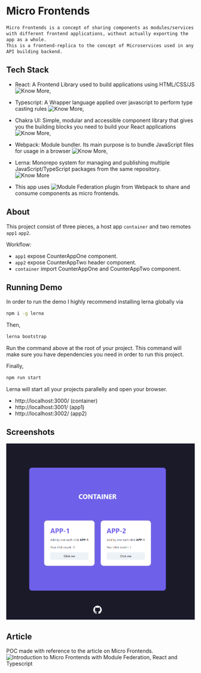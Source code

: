 # Micro Frontends

```
Micro Frontends is a concept of sharing components as modules/services with different frontend applications, without actually exporting the app as a whole.
This is a frontend-replica to the concept of Microservices used in any API building backend.
```


## Tech Stack

- React: A Frontend Library used to build applications using HTML/CSS/JS ![Know More](https://reactjs.org/),
- Typescript: A Wrapper language applied over javascript to perform type casting rules ![Know More](https://www.typescriptlang.org/),
- Chakra UI: Simple, modular and accessible component library that gives you the building blocks you need to build your React applications ![Know More](https://chakra-ui.com/),
- Webpack: Module bundler. Its main purpose is to bundle JavaScript files for usage in a browser ![Know More](https://webpack.js.org/),
- Lerna: Monorepo system for managing and publishing multiple JavaScript/TypeScript packages from the same repository. ![Know More](https://lerna.js.org/)

- This app uses ![Module Federation](https://webpack.js.org/concepts/module-federation/) plugin from Webpack to share and consume components as micro frontends.

## About

This project consist of three pieces, a host app `container` and two remotes `app1` `app2`.

Workflow:

- `app1` expose CounterAppOne component.
- `app2` expose CounterAppTwo header component.
- `container` import CounterAppOne and CounterAppTwo component.

## Running Demo

In order to run the demo I highly recommend installing lerna globally via

```bash
npm i -g lerna
```

Then,

```bash
lerna bootstrap
```

Run the command above at the root of your project. This command will make sure you have dependencies you need in order to run this project.

Finally,

```bash
npm run start
```

Lerna will start all your projects parallelly and open your browser.

- http://localhost:3000/ (container)
- http://localhost:3001/ (app1)
- http://localhost:3002/ (app2)

## Screenshots

![App Screenshot](./app.png)

## Article

POC made with reference to the article on Micro Frontends. ![Introduction to Micro Frontends with Module Federation, React and Typescript](https://ogzhanolguncu.com/blog/micro-frontends-with-module-federation)
